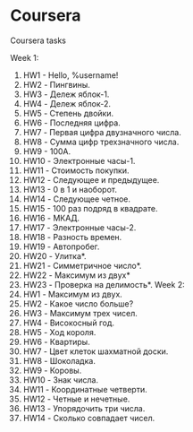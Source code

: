 # Coursera
Coursera tasks

Week 1:
1. HW1 - Hello, %username!
2. HW2 - Пингвины.
3. HW3 - Дележ яблок-1.
4. HW4 - Дележ яблок-2.
5. HW5 - Степень двойки.
6. HW6 - Последняя цифра.
7. HW7 - Первая цифра двузначного числа.
8. HW8 - Сумма цифр трехзначного числа.
9. HW9 - 100A.
10. HW10 - Электронные часы-1.
11. HW11 - Стоимость покупки.
12. HW12 - Следующее и предыдущее.
13. HW13 - 0 в 1 и наоборот.
14. HW14 - Следующее четное.
15. HW15 - 100 раз подряд в квадрате.
16. HW16 - МКАД.
17. HW17 - Электронные часы-2.
18. HW18 - Разность времен.
19. HW19 - Автопробег.
20. HW20 - Улитка*.
21. HW21 - Симметричное число*.
22. HW22 - Максимум из двух*
23. HW23 - Проверка на делимость*.
  Week 2:
1. HW1 - Максимум из двух.
2. HW2 - Какое число больше?
3. HW3 - Максимум трех чисел.
4. HW4 - Високосный год.
5. HW5 - Ход короля.
6. HW6 - Квартиры.
7. HW7 - Цвет клеток шахматной доски.
8. HW8 - Шоколадка.
9. HW9 - Коровы.
10. HW10 - Знак числа.
11. HW11 - Координатные четверти.
12. HW12 - Четные и нечетные.
13. HW13 - Упорядочить три числа.
14. HW14 - Сколько совпадает чисел.
